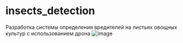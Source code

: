 # insects_detection
Разработка системы определения вредителей на листьях овощных культур с использованием дрона
![image](https://github.com/Untick/insects_detection/assets/104261103/919c7081-f24f-4c8b-96ef-7b00b6526cb2)
